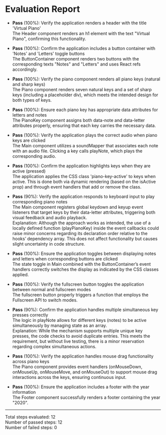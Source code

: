 # Evaluation Report

- **Pass** (100%): Verify the application renders a header with the title 'Virtual Piano'  
  The Header component renders an h1 element with the text "Virtual Piano", confirming this functionality.

- **Pass** (100%): Confirm the application includes a button container with 'Notes' and 'Letters' toggle buttons  
  The ButtonContainer component renders two buttons with the corresponding texts "Notes" and "Letters" and uses React refs accordingly.

- **Pass** (100%): Verify the piano component renders all piano keys (natural and sharp keys)  
  The Piano component renders seven natural keys and a set of sharp keys (including a placeholder div), which meets the intended design for both types of keys.

- **Pass** (100%): Ensure each piano key has appropriate data attributes for letters and notes  
  The PianoKey component assigns both data-note and data-letter attributes properly, ensuring that each key carries the necessary data.

- **Pass** (100%): Verify the application plays the correct audio when piano keys are clicked  
  The Main component utilizes a soundMapper that associates each note with an audio file. Clicking a key calls playNote, which plays the corresponding audio.

- **Pass** (100%): Confirm the application highlights keys when they are active (pressed)  
  The application applies the CSS class 'piano-key-active' to keys when active. This is done both via dynamic rendering (based on the isActive prop) and through event handlers that add or remove the class.

- **Pass** (90%): Verify the application responds to keyboard input to play corresponding piano notes  
  The Main component registers global keydown and keyup event listeners that target keys by their data-letter attributes, triggering both visual feedback and audio playback.  
  Explanation: Although the approach works as intended, the use of a locally defined function (playPianoKey) inside the event callbacks could raise minor concerns regarding its declaration order relative to the hooks’ dependency array. This does not affect functionality but causes slight uncertainty in code structure.

- **Pass** (100%): Ensure the application toggles between displaying notes and letters when corresponding buttons are clicked  
  The state toggle in Main combined with the ButtonContainer’s event handlers correctly switches the display as indicated by the CSS classes applied.

- **Pass** (100%): Verify the fullscreen button toggles the application between normal and fullscreen modes  
  The fullscreen button properly triggers a function that employs the Fullscreen API to switch modes.

- **Pass** (90%): Confirm the application handles multiple simultaneous key presses correctly  
  The logic in playNote allows for different keys (notes) to be active simultaneously by managing state as an array.  
  Explanation: While the mechanism supports multiple unique key presses, the code checks to avoid duplicate entries. This meets the requirement, but without live testing, there is a minor reservation regarding complex simultaneous actions.

- **Pass** (100%): Verify the application handles mouse drag functionality across piano keys  
  The Piano component provides event handlers (onMouseDown, onMouseUp, onMouseMove, and onMouseOut) to support mouse drag interactions across the keys, ensuring continuous input.

- **Pass** (100%): Ensure the application includes a footer with the year information  
  The Footer component successfully renders a footer containing the year "2020".

---

Total steps evaluated: 12  
Number of passed steps: 12  
Number of failed steps: 0